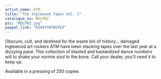 ```yaml
---
artist_name: ATM
title: "The Inglewood Tapes Vol. 1"
catalogue_no: RDLP02
pic: "RDLP02.jpg"
paypal_link: "D349YYWTQU7E4"
---
```

Obscure, cult, and destined for the waste bin of history... damaged Inglewood art rockers ATM have been stacking tapes over the last year at a dizzying pace. This collection of blasted and bastardized dance numbers will to shake your normie soul to the bone. Call your dealer, you'll need it to keep up.

Available in a pressing of 250 copies
